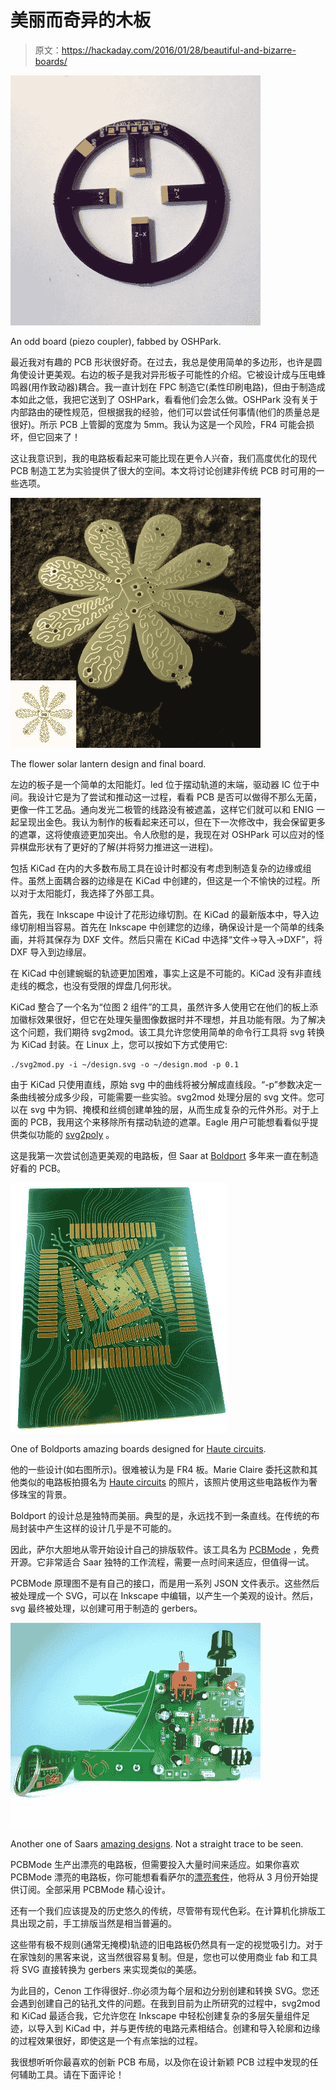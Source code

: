 # 美丽而奇异的木板

> 原文：<https://hackaday.com/2016/01/28/beautiful-and-bizarre-boards/>

![weirdboard](img/28f57cd2d8afe625a4075688c1c60d7a.png)

An odd board (piezo coupler), fabbed by OSHPark.

最近我对有趣的 PCB 形状很好奇。在过去，我总是使用简单的多边形，也许是圆角使设计更美观。右边的板子是我对异形板子可能性的介绍。它被设计成与压电蜂鸣器(用作致动器)耦合。我一直计划在 FPC 制造它(柔性印刷电路)，但由于制造成本如此之低，我把它送到了 OSHPark，看看他们会怎么做。OSHPark 没有关于内部路由的硬性规范，但根据我的经验，他们可以尝试任何事情(他们的质量总是很好)。所示 PCB 上管脚的宽度为 5mm。我认为这是一个风险，FR4 可能会损坏，但它回来了！

这让我意识到，我的电路板看起来可能比现在更令人兴奋，我们高度优化的现代 PCB 制造工艺为实验提供了很大的空间。本文将讨论创建非传统 PCB 时可用的一些选项。

![](img/36969d00835941e152aadd333b1e521b.png)

The flower solar lantern design and final board.

左边的板子是一个简单的太阳能灯。led 位于摆动轨道的末端，驱动器 IC 位于中间。我设计它是为了尝试和推动这一过程，看看 PCB 是否可以做得不那么无菌，更像一件工艺品。通向发光二极管的线路没有被遮盖，这样它们就可以和 ENIG 一起呈现出金色。我认为制作的板看起来还可以，但在下一次修改中，我会保留更多的遮罩，这将使痕迹更加突出。令人欣慰的是，我现在对 OSHPark 可以应对的怪异棋盘形状有了更好的了解(并将努力推进这一进程)。

包括 KiCad 在内的大多数布局工具在设计时都没有考虑到制造复杂的边缘或组件。虽然上面耦合器的边缘是在 KiCad 中创建的，但这是一个不愉快的过程。所以对于太阳能灯，我选择了外部工具。

首先，我在 Inkscape 中设计了花形边缘切割。在 KiCad 的最新版本中，导入边缘切削相当容易。首先在 Inkscape 中创建您的边缘，确保设计是一个简单的线条画，并将其保存为 DXF 文件。然后只需在 KiCad 中选择“文件->导入->DXF”，将 DXF 导入到边缘层。

在 KiCad 中创建蜿蜒的轨迹更加困难，事实上这是不可能的。KiCad 没有非直线走线的概念，也没有受限的焊盘几何形状。

KiCad 整合了一个名为“位图 2 组件”的工具，虽然许多人使用它在他们的板上添加徽标效果很好，但它在处理矢量图像数据时并不理想，并且功能有限。为了解决这个问题，我们期待 svg2mod。该工具允许您使用简单的命令行工具将 svg 转换为 KiCad 封装。在 Linux 上，您可以按如下方式使用它:

```
./svg2mod.py -i ~/design.svg -o ~/design.mod -p 0.1
```

由于 KiCad 只使用直线，原始 svg 中的曲线将被分解成直线段。“-p”参数决定一条曲线被分成多少段，可能需要一些实验。svg2mod 处理分层的 svg 文件。您可以在 svg 中为铜、掩模和丝绸创建单独的层，从而生成复杂的元件外形。对于上面的 PCB，我用这个来移除所有摆动轨迹的遮罩。Eagle 用户可能想看看似乎提供类似功能的 [svg2poly](https://github.com/cmonr/Eagle-ULPs) 。

这是我第一次尝试创造更美观的电路板，但 Saar at [Boldport](http://www.boldport.com/) 多年来一直在制造好看的 PCB。

![boldport1](img/93a8975feafc764d845e8c892f69ab43.png)

One of Boldports amazing boards designed for [Haute circuits](http://boldport.com/hautecircuits).

他的一些设计(如右图所示)。很难被认为是 FR4 板。Marie Claire 委托这款和其他类似的电路板拍摄名为 [Haute circuits](http://www.boldport.com/blog/2015/11/25/haute-circuits) 的照片，该照片使用这些电路板作为奢侈珠宝的背景。

Boldport 的设计总是独特而美丽。典型的是，永远找不到一条直线。在传统的布局封装中产生这样的设计几乎是不可能的。

因此，萨尔大胆地从零开始设计自己的排版软件。该工具名为 [PCBMode](http://pcbmode.com/) ，免费开源。它非常适合 Saar 独特的工作流程，需要一点时间来适应，但值得一试。

PCBMode 原理图不是有自己的接口，而是用一系列 JSON 文件表示。这些然后被处理成一个 SVG，可以在 Inkscape 中编辑，以产生一个美观的设计。然后，svg 最终被处理，以创建可用于制造的 gerbers。

![boldport2](img/1d4dd141233a841fbdc47840ecfc79de.png)

Another one of Saars [amazing designs](http://boldport.com/nutclough). Not a straight trace to be seen.

PCBMode 生产出漂亮的电路板，但需要投入大量时间来适应。如果你喜欢 PCBMode 漂亮的电路板，你可能想看看萨尔的[漂亮套件](https://boldport.cratejoy.com/)，他将从 3 月份开始提供订阅。全部采用 PCBMode 精心设计。

还有一个我们应该提及的历史悠久的传统，尽管带有现代色彩。在计算机化排版工具出现之前，手工排版当然是相当普遍的。

这些带有极不规则(通常无掩模)轨迹的旧电路板仍然具有一定的视觉吸引力。对于在家蚀刻的黑客来说，这当然很容易复制。但是，您也可以使用商业 fab 和工具将 SVG 直接转换为 gerbers 来实现类似的美感。

为此目的，Cenon 工作得很好..你必须为每个层和边分别创建和转换 SVG。您还会遇到创建自己的钻孔文件的问题。在我到目前为止所研究的过程中，svg2mod 和 KiCad 最适合我，它允许您在 Inkscape 中轻松创建复杂的多层矢量组件足迹，以导入到 KiCad 中，并与更传统的电路元素相结合。创建和导入轮廓和边缘的过程效果很好，即使这是一个有点笨拙的过程。

我很想听听你最喜欢的创新 PCB 布局，以及你在设计新颖 PCB 过程中发现的任何辅助工具。请在下面评论！